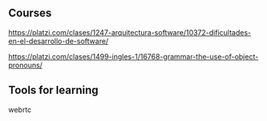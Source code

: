 ## Courses

https://platzi.com/clases/1247-arquitectura-software/10372-dificultades-en-el-desarrollo-de-software/

https://platzi.com/clases/1499-ingles-1/16768-grammar-the-use-of-object-pronouns/

## Tools for learning

webrtc

